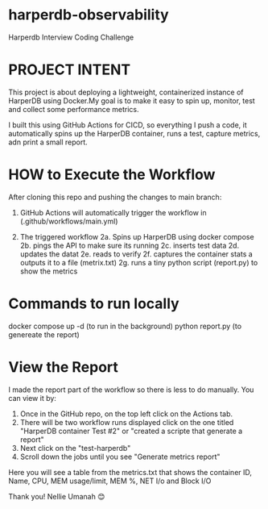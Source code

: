 # harperdb-observability
Harperdb Interview Coding  Challenge 

# PROJECT INTENT
This project is about deploying a lightweight, containerized instance of HarperDB using Docker.My goal is to make it easy to spin up, monitor, test and collect some performance metrics.

I built this using GitHub Actions for CICD, so everything I push a code, it automatically spins up the HarperDB container, runs a test, capture metrics, adn print a small report.

# HOW to Execute the Workflow

After cloning this repo and pushing the changes to main branch:

1. GitHub Actions will automatically trigger the workflow in (.github/workflows/main.yml)

2. The triggered workflow
  2a. Spins up HarperDB using docker compose
  2b. pings the API to make sure its running
  2c. inserts test data
  2d. updates the datat
  2e. reads to verify
  2f. captures the container stats a outputs it to a file (metrix.txt)
  2g. runs a tiny python script (report.py) to show the metrics

  # Commands to run locally

  docker compose up -d (to run in the background)
  python report.py (to genereate the report)

  # View the Report
  I made the report part of the workflow so there is less to do manually. You can view it by:

  1. Once in the GitHub repo, on the top left click on the Actions tab.
  2. There will be two workflow runs displayed click on the one titled "HarperDB container Test #2" or "created a scripte that generate a report"
  3. Next click on the "test-harperdb"
  4. Scroll down the jobs until you see "Generate metrics report"

  Here you will see a table from the metrics.txt that shows the container ID, Name, CPU, MEM usage/limit, MEM %, NET I/o and Block I/O

  Thank you!
  Nellie Umanah 😊

